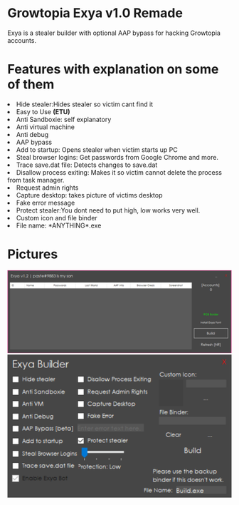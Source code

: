 <h1> Growtopia Exya v1.0 Remade</h1>
Exya is a stealer builder with optional AAP bypass for hacking Growtopia accounts.
<h1>Features with explanation on some of them</h1>
<li>Hide stealer:Hides stealer so victim cant find it</li>
<li>Easy to Use <b>(ETU)</b></li>
<li>Anti Sandboxie: self explanatory</li>
<li>Anti virtual machine</li>
<li>Anti debug</li>
<li>AAP bypass</li>
<li>Add to startup: Opens stealer when victim starts up PC</li>
<li>Steal browser logins: Get passwords from Google Chrome and more.</li>
<li>Trace save.dat file: Detects changes to save.dat</li>
<li>Disallow process exiting: Makes it so victim cannot delete the process from task manager.</li>
<li>Request admin rights</li>
<li>Capture desktop: takes picture of victims desktop</li>
<li>Fake error message</li>
<li>Protect stealer:You dont need to put high, low works very well.</li>
<li>Custom icon and file binder</li>
<li>File name: *ANYTHING*.exe</li>
<h1>Pictures</h1>
<img src="images\main.png" alt="Main">
<img src="images\build.png" alt="Build">
